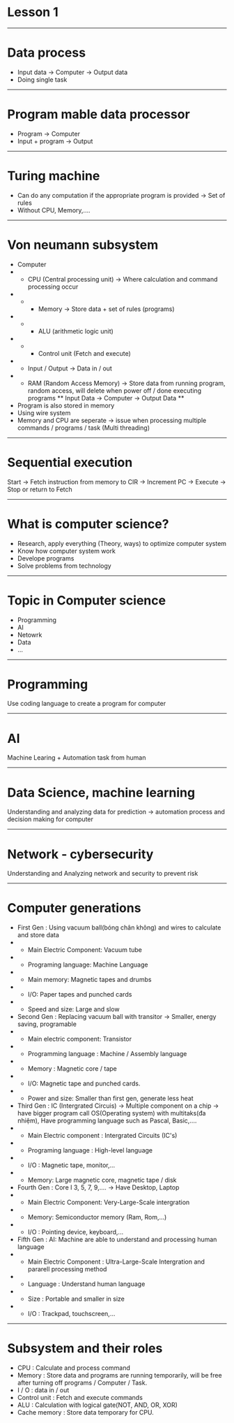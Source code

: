 # Lesson 1

----
# Data process
* Input data -> Computer -> Output data
* Doing single task

----
# Program mable data processor
* Program -> Computer
* Input + program -> Output

----
# Turing machine
* Can do any computation if the appropriate program is provided -> Set of rules
* Without CPU, Memory,....

----
# Von neumann subsystem
* Computer
* * CPU \(Central processing unit\) -> Where calculation and command processing occur
* * * Memory -> Store data + set of rules \(programs\)
* * * ALU \(arithmetic logic unit\)
* * * Control unit \(Fetch and execute\)
* * Input / Output -> Data in / out
* * RAM \(Random Access Memory\) -> Store data from running program, random access, will delete when power off / done executing programs
** Input Data -> Computer -> Output Data **
* Program is also stored in memory
* Using wire system
* Memory and CPU are seperate -> issue when processing multiple commands / programs / task \(Multi threading\)

----
# Sequential execution

Start -> Fetch instruction from memory to CIR -> Increment PC -> Execute -> Stop or return to Fetch

----
# What is computer science?
* Research, apply everything \(Theory, ways\) to optimize computer system
* Know how computer system work
* Develope programs
* Solve problems from technology

----
# Topic in Computer science
* Programming
* AI
* Netowrk
* Data
* ...

----
# Programming
Use coding language to create a program for computer

----
# AI
Machine Learing + Automation task from human

----
# Data Science, machine learning
Understanding and analyzing data for prediction -> automation process and decision making for computer

----
# Network - cybersecurity
Understanding and Analyzing network and security to prevent risk

----
# Computer generations
* First Gen : Using vacuum ball\(bóng chân không\) and wires to calculate and store data
* * Main Electric Component: Vacuum tube
* * Programing language: Machine Language
* * Main memory: Magnetic tapes and drumbs
* * I/O: Paper tapes and punched cards
* * Speed and size: Large and slow
* Second Gen : Replacing vacuum ball with transitor -> Smaller, energy saving, programable
* * Main electric component: Transistor
* * Programming language : Machine / Assembly language
* * Memory : Magnetic core / tape
* * I/O: Magnetic tape and punched cards.
* * Power and size: Smaller than first gen, generate less heat
* Third Gen : IC \(Intergrated Circuis) -> Multiple component on a chip -> have bigger program call OS\(Operating system\) with multitaks\(đa nhiệm), Have programming language such as Pascal, Basic,....
* * Main Electric component : Intergrated Circuits \(IC's\)
* * Programing language : High-level language
* * I/O : Magnetic tape, monitor,...
* * Memory: Large magnetic core, magnetic tape / disk
* Fourth Gen : Core I 3, 5, 7, 9,.... -> Have Desktop, Laptop
* * Main Electric Component: Very-Large-Scale intergration
* * Memory: Semiconductor memory \(Ram, Rom,...\)
* * I/O : Pointing device, keyboard,...
* Fifth Gen : AI: Machine are able to understand and processing human language
* * Main Electric Component : Ultra-Large-Scale Intergration and pararell processing method
* * Language : Understand human language
* * Size : Portable and smaller in size
* * I/O : Trackpad, touchscreen,...

----
# Subsystem and their roles
* CPU : Calculate and process command
* Memory : Store data and programs are running temporarily, will be free after turning off programs / Computer / Task.
* I / O : data in / out
* Control unit : Fetch and execute commands
* ALU : Calculation with logical gate\(NOT, AND, OR, XOR\)
* Cache memory : Store data temporary for CPU.
